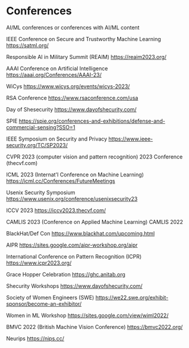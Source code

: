 # Conferences

AI/ML conferences or conferences with AI/ML content

IEEE Conference on Secure and Trustworthy Machine Learning https://satml.org/

Responsible AI in Military Summit (REAIM) https://reaim2023.org/

AAAI Conference on Artificial Intelligence https://aaai.org/Conferences/AAAI-23/

WiCys https://www.wicys.org/events/wicys-2023/

RSA Conference https://www.rsaconference.com/usa

Day of Shesecurity https://www.dayofshecurity.com/

SPIE  https://spie.org/conferences-and-exhibitions/defense-and-commercial-sensing?SSO=1

IEEE Symposium on Security and Privacy  https://www.ieee-security.org/TC/SP2023/

CVPR 2023 (computer vision and pattern recognition)  2023 Conference (thecvf.com)

ICML 2023 (Internat'l Conference on Machine Learning) https://icml.cc/Conferences/FutureMeetings  

Usenix Security Symposium https://www.usenix.org/conference/usenixsecurity23

ICCV 2023 https://iccv2023.thecvf.com/

CAMLIS 2023 (Conference on Applied Machine Learning) CAMLIS 2022

BlackHat/Def Con https://www.blackhat.com/upcoming.html

AIPR https://sites.google.com/aipr-workshop.org/aipr

International Conference on Pattern Recognition (ICPR) https://www.icpr2023.org/

Grace Hopper Celebration  https://ghc.anitab.org

Shecurity Workshops https://www.dayofshecurity.com/

Society of Women Engineers (SWE) https://we22.swe.org/exhibit-sponsor/become-an-exhibitor/

Women in ML Workshop https://sites.google.com/view/wiml2022/ 

BMVC 2022 (British Machine Vision Conference) https://bmvc2022.org/

Neurips  https://nips.cc/

